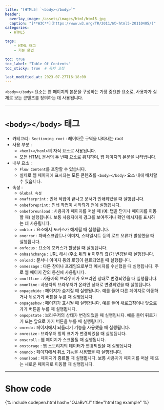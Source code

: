 ```yaml
---
title: "[HTML5] `<body></body>`"
header:
  overlay_image: /assets/images/html/html5.jpg
  caption: "[**W3C**](https://www.w3.org/TR/2011/WD-html5-20110405/)"
categories:
  - HTML5

tags:
    - HTML 태그
    - 기본 문법

toc: true
toc_label: "Table Of Contents"
toc_sticky: true  # 목차 고정

last_modified_at: 2023-07-27T16:18:00
---
```


`<body></body>` 요소는 웹 페이지의 본문을 구성하는 가장 중요한 요소로, 사용자가 실제로 보는 콘텐츠를 정의하는 데 사용됩니다.

---

# `<body></body>` 태그

- 카테고리 : `Sectioning root` : 레이아웃 구역을 나타내는 root
- 사용 부분 : 
  - `<heml></heml>`의 자식 요소로 사용됩니다. 
  - 모든 HTML 문서의 두 번째 요소로 위치하며, 웹 페이지의 본문을 나타냅니다.
- 내부 요소 : 
  - `Flow Content`를 포함할 수 있습니다. 
  - 실제로 웹 페이지에 표시되는 모든 콘텐츠를 `<body></body>` 요소 내에 배치할 수 있습니다.
- 속성 : 
  - `Global 속성`
  - `onafterprint` : 인쇄 작업이 끝나고 문서가 인쇄되었을 때 실행됩니다.
  - `onbeforeprint` : 인쇄 작업이 시작되기 전에 실행됩니다.
  - `onbeforeunload` : 사용자가 페이지를 떠날 때 (예: 탭을 닫거나 페이지를 이동할 때) 실행됩니다. 보통 사용자에게 경고를 보여주거나 확인 메시지를 표시하는 데 사용됩니다.
  - `onblur` : 요소에서 포커스가 해제될 때 실행됩니다.
  - `onerror` : 자바스크립트나 이미지, 스타일시트 등의 로드 오류가 발생했을 때 실행됩니다.
  - `onfocus` : 요소에 포커스가 할당될 때 실행됩니다.
  - `onhashchange` : URL 해시 (주소 뒤의 # 이후의 값)가 변경될 때 실행됩니다.
  - `onload` : 문서나 이미지 등의 로딩이 완료되었을 때 실행됩니다.
  - `onmessage` : 다른 창이나 프레임으로부터 메시지를 수신했을 때 실행됩니다. 주로 웹 페이지 간의 통신에 사용됩니다.
  - `onoffline` : 사용자의 브라우저가 오프라인 상태로 변경되었을 때 실행됩니다.
  - `ononline` : 사용자의 브라우저가 온라인 상태로 변경되었을 때 실행됩니다.
  - `onpagehide` : 페이지가 숨겨질 때 실행됩니다. 예를 들어 다른 페이지로 이동하거나 뒤로가기 버튼을 누를 때 실행됩니다.
  - `onpageshow` : 페이지가 표시될 때 실행됩니다. 예를 들어 새로고침이나 앞으로 가기 버튼을 누를 때 실행됩니다.
  - `onpopstate` : 브라우저의 상태가 변경되었을 때 실행됩니다. 예를 들어 뒤로가기 또는 앞으로 가기 버튼을 누를 때 실행됩니다.
  - `onredo` : 페이지에서 되돌리기 기능을 사용했을 때 실행됩니다.
  - `onresize` : 브라우저 창의 크기가 변경되었을 때 실행됩니다.
  - `onscroll` : 웹 페이지가 스크롤될 때 실행됩니다.
  - `onstorage` : 웹 스토리지의 데이터가 변경되었을 때 실행됩니다.
  - `onundo` : 페이지에서 취소 기능을 사용했을 때 실행됩니다.
  - `onunload` : 페이지가 종료될 때 실행됩니다. 보통 사용자가 페이지를 떠날 때 또는 새로운 페이지로 이동할 때 실행됩니다.

---

# Show code
{% include codepen.html hash="OJaBvYJ" title="html tag example" %}